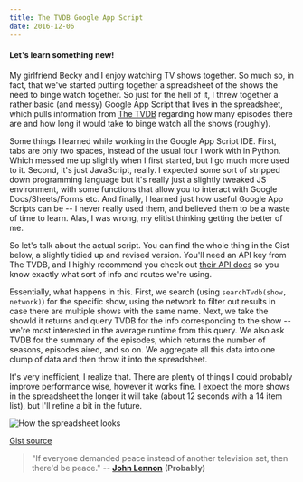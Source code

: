 ```yaml
---
title: The TVDB Google App Script
date: 2016-12-06
---
```


#### Let's learn something new!

My girlfriend Becky and I enjoy watching TV shows
together. So much so, in fact, that we've started putting together a
spreadsheet of the shows the need to binge watch together. So just for
the hell of it, I threw together a rather basic (and messy) Google App
Script that lives in the spreadsheet, which pulls information from [The
TVDB](https://thetvdb.com/) regarding
how many episodes there are and how long it would take to binge watch
all the shows (roughly).

Some things I learned while working in the Google App Script IDE. First,
tabs are only two spaces, instead of the usual four I work with in
Python. Which messed me up slightly when I first started, but I go much
more used to it. Second, it's just JavaScript, really. I expected some
sort of stripped down programming language but it's really just a
slightly tweaked JS environment, with some functions that allow you to
interact with Google Docs/Sheets/Forms etc. And finally, I learned just
how useful Google App Scripts can be -- I never really used them, and
believed them to be a waste of time to learn. Alas, I was wrong, my
elitist thinking getting the better of me.

So let's talk about the actual script. You can find the whole thing in
the Gist below, a slightly tidied up and revised version. You'll need an
API key from The TVDB, and I highly recommend you check out [their API
docs](https://api.thetvdb.com/swagger) so you know exactly what sort of info and routes
we're using.

Essentially, what happens in this. First, we search (using
`searchTvdb(show, network)`) for the specific show, using the network to
filter out results in case there are multiple shows with the same name.
Next, we take the showId it returns and query TVDB for the info
corresponding to the show -- we're most interested in the average
runtime from this query. We also ask TVDB for the summary of the
episodes, which returns the number of seasons, episodes aired, and so
on. We aggregate all this data into one clump of data and then throw it
into the spreadsheet.

It's very inefficient, I realize that. There are plenty of things I
could probably improve performance wise, however it works fine. I expect
the more shows in the spreadsheet the longer it will take (about 12
seconds with a 14 item list), but I'll refine a bit in the future.

![How the spreadsheet looks](https://cdn-images-1.medium.com/max/600/1*a6NU2Lv_H2gHrffRT2pfEw.png)

[Gist source](https://gist.github.com/gmemstr/d0024ab38a9cd0aae3a8cce25202c9b0)

> "If everyone demanded peace instead of another television set, then
> there'd be peace." -- [**John
> Lennon**](https://www.goodreads.com/author/show/19968.John_Lennon) **(Probably)**
